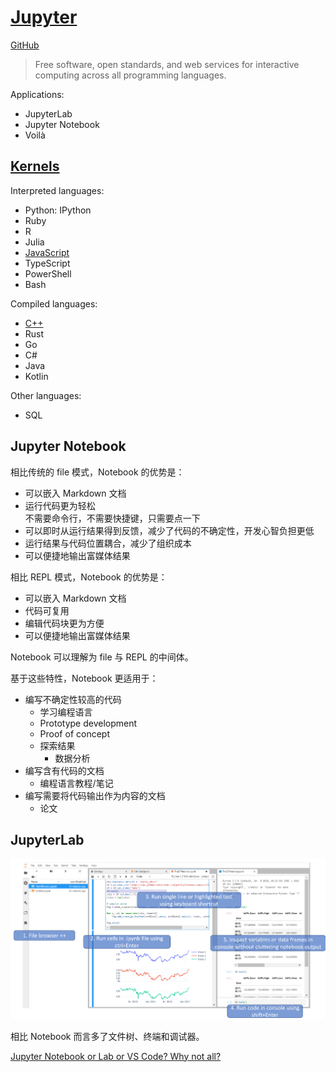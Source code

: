 # [Jupyter](https://jupyter.org/)
[GitHub](https://github.com/jupyter/)

> Free software, open standards, and web services for interactive computing across all programming languages.

Applications:
- JupyterLab
- Jupyter Notebook
- Voilà

## [Kernels](https://github.com/jupyter/jupyter/wiki/Jupyter-kernels)
Interpreted languages:
- Python: IPython
- Ruby
- R
- Julia
- [JavaScript](JS/README.md)
- TypeScript
- PowerShell
- Bash

Compiled languages:
- [C++](C++/README.md)
- Rust
- Go
- C#
- Java
- Kotlin

Other languages:
- SQL

## Jupyter Notebook
相比传统的 file 模式，Notebook 的优势是：
- 可以嵌入 Markdown 文档
- 运行代码更为轻松  
  不需要命令行，不需要快捷键，只需要点一下
- 可以即时从运行结果得到反馈，减少了代码的不确定性，开发心智负担更低
- 运行结果与代码位置耦合，减少了组织成本
- 可以便捷地输出富媒体结果

相比 REPL 模式，Notebook 的优势是：
- 可以嵌入 Markdown 文档
- 代码可复用
- 编辑代码块更为方便
- 可以便捷地输出富媒体结果

Notebook 可以理解为 file 与 REPL 的中间体。

基于这些特性，Notebook 更适用于：
- 编写不确定性较高的代码
  - 学习编程语言
  - Prototype development
  - Proof of concept
  - 探索结果
    - 数据分析
- 编写含有代码的文档
  - 编程语言教程/笔记
- 编写需要将代码输出作为内容的文档
  - 论文

## JupyterLab
![](images/JupyterLab.png)

相比 Notebook 而言多了文件树、终端和调试器。

[Jupyter Notebook or Lab or VS Code? Why not all?](https://github.com/Createdd/Writing/blob/master/2021/articles/jupyterNbOrLab.md)